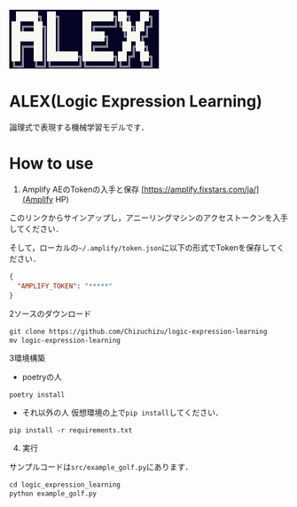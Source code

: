 ![](img/alex-icon.png)

# ALEX(Logic Expression Learning)

論理式で表現する機械学習モデルです．

# How to use

1. Amplify AEのTokenの入手と保存
[https://amplify.fixstars.com/ja/](Amplify HP)

このリンクからサインアップし，アニーリングマシンのアクセストークンを入手してください．

そして，ローカルの`~/.amplify/token.json`に以下の形式でTokenを保存してください．
```json
{
  "AMPLIFY_TOKEN": "*****"
}
```

2ソースのダウンロード

```shell
git clone https://github.com/Chizuchizu/logic-expression-learning
mv logic-expression-learning
```

3環境構築

- poetryの人

```shell
poetry install
```

- それ以外の人
仮想環境の上で`pip install`してください．
```shell
pip install -r requirements.txt
```

4. 実行

サンプルコードは`src/example_golf.py`にあります．

```shell
cd logic_expression_learning
python example_golf.py
```

